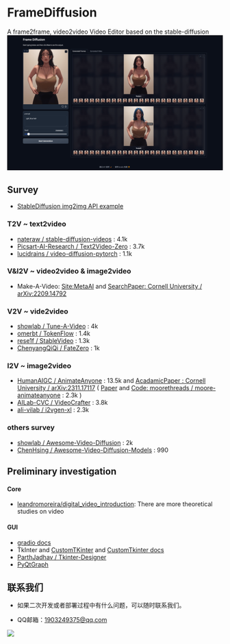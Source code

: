 # FrameDiffusion

A frame2frame, video2video Video Editor based on the stable-diffusion
![](assets/preview.png)

## Survey

* [StableDiffusion img2img API example](https://gist.github.com/w-e-w/0f37c04c18e14e4ee1482df5c4eb9f53)

### T2V ~ text2video

* [nateraw / stable-diffusion-videos](https://github.com/nateraw/stable-diffusion-videos) : 4.1k
* [Picsart-AI-Research / Text2Video-Zero](https://github.com/Picsart-AI-Research/Text2Video-Zero) : 3.7k
* [lucidrains / video-diffusion-pytorch](https://github.com/lucidrains/video-diffusion-pytorch) : 1.1k

### V&I2V ~ video2video & image2video

* Make-A-Video: [Site:MetaAI](https://makeavideo.studio/)
  and [SearchPaper: Cornell University / arXiv:2209.14792](https://arxiv.org/abs/2209.14792)

### V2V ~ vide2video

* [showlab / Tune-A-Video](https://github.com/showlab/Tune-A-Video) : 4k
* [omerbt / TokenFlow](https://github.com/omerbt/TokenFlow) : 1.4k
* [rese1f / StableVideo](https://github.com/rese1f/StableVideo) : 1.3k
* [ChenyangQiQi / FateZero](https://github.com/ChenyangQiQi/FateZero) : 1k

### I2V ~ image2video
* [HumanAIGC / AnimateAnyone](https://github.com/HumanAIGC/AnimateAnyone) : 13.5k and [AcadamicPaper : Cornell University / arXiv:2311.17117](https://arxiv.org/abs/2311.17117) ( [Paper](https://arxiv.org/pdf/2311.17117.pdf) and [Code: moorethreads / moore-animateanyone](https://github.com/moorethreads/moore-animateanyone) : 2.3k )
* [AILab-CVC / VideoCrafter](https://github.com/AILab-CVC/VideoCrafter) : 3.8k
* [ali-vilab / i2vgen-xl](https://github.com/ali-vilab/i2vgen-xl) : 2.3k

### others survey

* [showlab / Awesome-Video-Diffusion](https://github.com/showlab/Awesome-Video-Diffusion) : 2k
* [ChenHsing / Awesome-Video-Diffusion-Models](https://github.com/ChenHsing/Awesome-Video-Diffusion-Models) : 990

## Preliminary investigation

#### Core

* [leandromoreira/digital_video_introduction](https://github.com/leandromoreira/digital_video_introduction):
  There are more theoretical studies on video

#### GUI

* [gradio docs](https://www.gradio.app/docs)
* TkInter and [CustomTKinter](https://github.com/TomSchimansky/CustomTkinter)
  and [CustomTkinter docs](https://customtkinter.tomschimansky.com/documentation/)
* [ParthJadhav / Tkinter-Designer](https://github.com/ParthJadhav/Tkinter-Designer)
* [PyQtGraph](https://www.pyqtgraph.org/)

## 联系我们

- 如果二次开发或者部署过程中有什么问题，可以随时联系我们。

* QQ邮箱：1903249375@qq.com

<img width="280" src="https://github.com/user-attachments/assets/b8f1d843-1683-4396-b880-35870d07ab51" />

